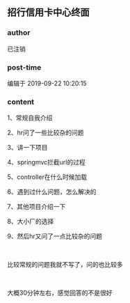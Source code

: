 ## 招行信用卡中心终面
### author 
已注销
### post-time 

编辑于  2019-09-22 10:20:15
### content 
<div class="post-topic-des nc-post-content">
 <p>
  1、常规自我介绍
 </p>
 <p>
  2、hr问了一些比较杂的问题
 </p>
 <p>
  3、讲一下项目
 </p>
 <p>
  4、springmvc拦截url的过程
 </p>
 <p>
  5、controller在什么时候加载
 </p>
 <p>
  6、遇到过什么问题，怎么解决的
 </p>
 <p>
  7、其他项目介绍一下
 </p>
 <p>
  8、大小厂的选择
 </p>
 <p>
  9、然后hr又问了一点比较杂的问题
 </p>
 <p>
  <br/>
 </p>
 <p>
  比较常规的问题我就不写了，问的也比较多
 </p>
 <p>
  <br/>
 </p>
 <p>
  大概30分钟左右，感觉回答的不是很好
 </p>
</div>
